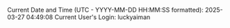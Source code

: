 Current Date and Time (UTC - YYYY-MM-DD HH:MM:SS formatted): 2025-03-27 04:49:08
Current User's Login: luckyaiman
